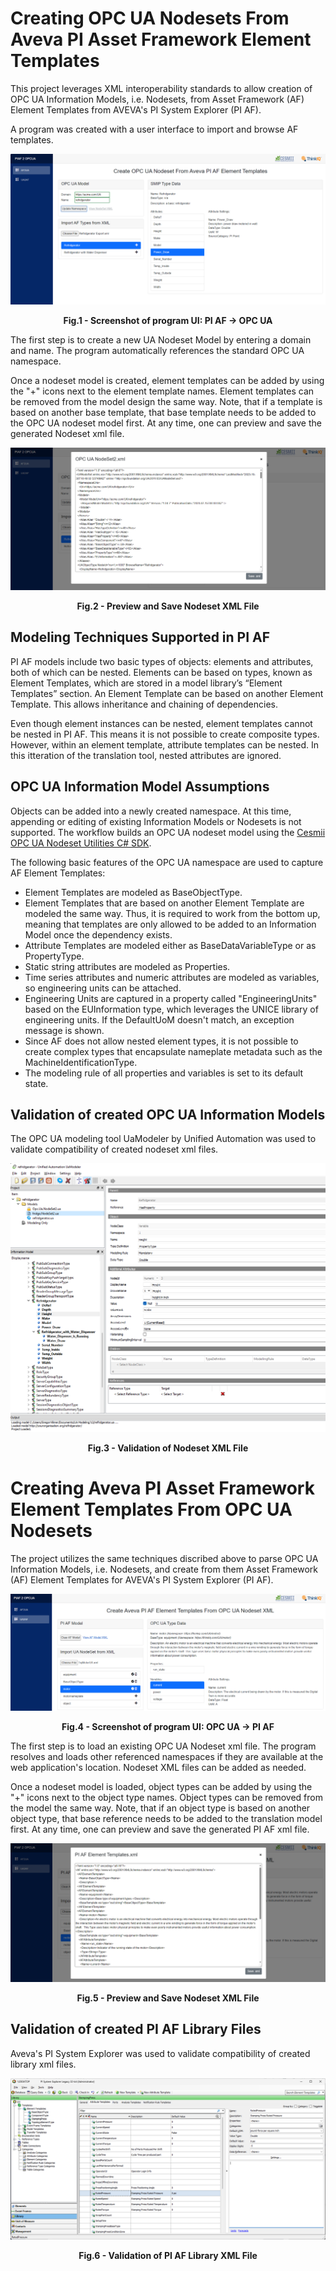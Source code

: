 # Creating OPC UA Nodesets From Aveva PI Asset Framework Element Templates

This project leverages XML interoperability standards to allow creation of OPC UA Information Models, i.e. Nodesets, from Asset Framework (AF) Element Templates from AVEVA's PI System Explorer (PI AF). 

A program was created with a user interface to import and browse AF templates.

![Screenshot](./images/af2ua_screenshot.png)
<p align = "center"><b>Fig.1 - Screenshot of program UI: PI AF -> OPC UA</b></p>

The first step is to create a new UA Nodeset Model by entering a domain and name. The program automatically references the standard OPC UA namespace. 

Once a nodeset model is created, element templates can be added by using the "+" icons next to the element template names. Element templates can be removed from the model design the same way. Note, that if a template is based on another base template, that base template needs to be added to the OPC UA nodeset model first. At any time, one can preview and save the generated Nodeset xml file. 

![Screenshot](./images/af2ua_nodeset_preview_screenshot.png)
<p align = "center"><b>Fig.2 - Preview and Save Nodeset XML File</b></p>

## Modeling Techniques Supported in PI AF 

PI AF models include two basic types of objects: elements and attributes, both of which can be nested. Elements can be based on types, known as Element Templates, which are stored in a model library’s “Element Templates” section. An Element Template can be based on another Element Template. This allows inheritance and chaining of dependencies.

Even though element instances can be nested, element templates cannot be nested in PI AF. This means it is not possible to create composite types. However, within an element template, attribute templates can be nested. In this itteration of the translation tool, nested attributes are ignored.

## OPC UA Information Model Assumptions

Objects can be added into a newly created namespace. At this time, appending or editing of existing Information Models or Nodesets is not supported. The workflow builds an OPC UA nodeset model using the [Cesmii OPC UA Nodeset Utilities C# SDK](https://github.com/cesmii/CESMII-NodeSet-Utilities).

The following basic features of the OPC UA namespace are used to capture AF Element Templates:

- Element Templates are modeled as BaseObjectType.
- Element Templates that are based on another Element Template are modeled the same way. Thus, it is required to work from the bottom up, meaning that templates are only allowed to be added to an Information Model once the dependency exists.
- Attribute Templates are modeled either as BaseDataVariableType or as PropertyType.
- Static string attributes are modeled as Properties.
- Time series attributes and numeric attributes are modeled as variables, so engineering units can be attached.
- Engineering Units are captured in a property called "EngineeringUnits" based on the EUInformation type, which leverages the UNICE library of engineering units. If the DefaultUoM doesn't match, an exception message is shown.
- Since AF does not allow nested element types, it is not possible to create complex types that encapsulate nameplate metadata such as the MachineIdentificationType.
- The modeling rule of all properties and variables is set to its default state.

## Validation of created OPC UA Information Models

The OPC UA modeling tool UaModeler by Unified Automation was used to validate compatibility of created nodeset xml files.

![Screenshot](./images/20220715_01_fridge_import.png)
<p align = "center"><b>Fig.3 - Validation of Nodeset XML File</b></p>



# Creating Aveva PI Asset Framework Element Templates From OPC UA Nodesets

The project utilizes the same techniques discribed above to parse OPC UA Information Models, i.e. Nodesets, and create from them Asset Framework (AF) Element Templates for AVEVA's PI System Explorer (PI AF). 

![Screenshot](./images/ua2af_screenshot.png)
<p align = "center"><b>Fig.4 - Screenshot of program UI: OPC UA -> PI AF</b></p>

The first step is to load an existing OPC UA Nodeset xml file. The program resolves and loads other referenced namespaces if they are available at the web application's location. Nodeset XML files can be added as needed. 

Once a nodeset model is loaded, object types can be added by using the "+" icons next to the object type names. Object types can be removed from the model the same way. Note, that if an object type is based on another object type, that base reference needs to be added to the translation model first. At any time, one can preview and save the generated PI AF xml file. 

![Screenshot](./images/ua2af_xml_preview_screenshot.png)
<p align = "center"><b>Fig.5 - Preview and Save Nodeset XML File</b></p>


## Validation of created PI AF Library Files

Aveva's PI System Explorer was used to validate compatibility of created library xml files.

![Screenshot](./images/press_import.png)
<p align = "center"><b>Fig.6 - Validation of PI AF Library XML File</b></p>



